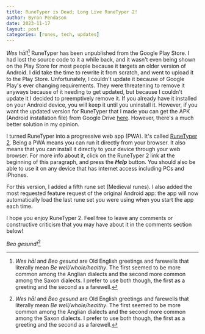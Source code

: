 ```yaml
---
title: RuneTyper is Dead; Long Live RuneTyper 2!
author: Byron Pendason
date: 2023-11-17
layout: post
categories: [runes, tech, updates]
---
```


*Wes hāl!*[^1] RuneTyper has been unpublished from the Google Play Store. I had lost the source code to it a while back, and it wasn't even being shown on the Play Store for most people because it targets an older version of Android. I did take the time to rewrite it from scratch, and went to upload it to the Play Store. Unfortunately, I couldn't update it because of Google Play's ever changing requirements. They were threatening to remove it anyways because of it needing to get updated, but because I couldn't update it I decided to preemptively remove it. If you already have it installed on your Android device, you will keep it until you uninstall it. However, if you want the updated version for RuneTyper that I made you can get the APK (Android installation file) from Google Drive [here](https://drive.google.com/file/d/102xA_AyWBzC7zm4UaI92OptDCijVIHt8/view?usp=drivesdk). However, there's a much better solution in my opinion.

I turned RuneTyper into a progressive web app (PWA). It's called [RuneTyper 2](https://www.minewyrtruman.com/runetyper). Being a PWA means you can run it directly from your browser. It also means that you can install it directly to your device through your web browser. For more info about it, click on the RuneTyper 2 link at the beginning of this paragraph, and press the ***Help*** button. You should also be able to use it on any device that has internet access including PCs and iPhones.

For this version, I added a fifth rune set (Medieval runes). I also added the most requested feature request of the original Android app: the app will now automatically load the last rune set you were using when you start the app each time.

I hope you enjoy RuneTyper 2. Feel free to leave any comments or constructive criticism that you may have about it in the comments section below!

*Beo gesund!*[^1]

[^1]: *Wes hāl* and *Beo gesund* are Old English greetings and farewells that literally mean *Be well/whole/healthy*. The first seemed to be more common among the Anglian dialects and the second more common among the Saxon dialects. I prefer to use both though, the first as a greeting and the second as a farewell.